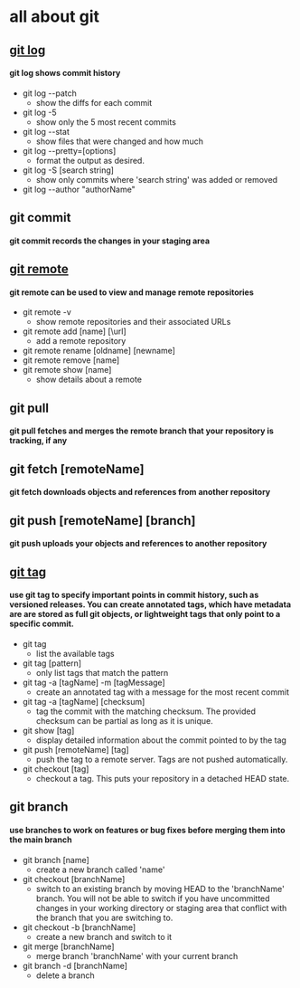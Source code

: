 # all about git

## [git log](https://git-scm.com/book/en/v2/Git-Basics-Viewing-the-Commit-History)
#### git log shows commit history
* git log --patch
  * show the diffs for each commit
* git log -5
  * show only the 5 most recent commits
* git log --stat
  * show files that were changed and how much
* git log --pretty=\[options\]
  * format the output as desired. 
* git log -S \[search string\]
  * show only commits where 'search string' was added or removed
* git log --author "authorName"

## git commit
#### git commit records the changes in your staging area

## [git remote](https://git-scm.com/book/en/v2/Git-Basics-Working-with-Remotes)
#### git remote can be used to view and manage remote repositories
* git remote -v
  * show remote repositories and their associated URLs
* git remote add \[name\] \[\url\]
  * add a remote repository
* git remote rename \[oldname\] \[newname\]
* git remote remove \[name\]
* git remote show \[name\]
  * show details about a remote

## git pull
#### git pull fetches and merges the remote branch that your repository is tracking, if any

## git fetch \[remoteName\]
#### git fetch downloads objects and references from another repository

## git push \[remoteName\] \[branch\]
#### git push uploads your objects and references to another repository

## [git tag](https://git-scm.com/book/en/v2/Git-Basics-Tagging)
#### use git tag to specify important points in commit history, such as versioned releases. You can create annotated tags, which have metadata are are stored as full git objects, or lightweight tags that only point to a specific commit. 
* git tag
  * list the available tags
* git tag \[pattern\]
  * only list tags that match the pattern
* git tag -a \[tagName\] -m \[tagMessage\]
  * create an annotated tag with a message for the most recent commit
* git tag -a \[tagName\] \[checksum\]
  * tag the commit with the matching checksum. The provided checksum can be partial as long as it is unique.
* git show \[tag\]
  * display detailed information about the commit pointed to by the tag
* git push \[remoteName\] \[tag\]
  * push the tag to a remote server. Tags are not pushed automatically.
* git checkout \[tag\]
  * checkout a tag. This puts your repository in a detached HEAD state. 

## git branch
#### use branches to work on features or bug fixes before merging them into the main branch
* git branch \[name\]
  * create a new branch called 'name'
* git checkout \[branchName\]
  * switch to an existing branch by moving HEAD to the 'branchName' branch. You will not be able to switch if you have uncommitted changes in your working directory or staging area that conflict with the branch that you are switching to. 
* git checkout -b \[branchName\]
  * create a new branch and switch to it
* git merge \[branchName\]
  * merge branch 'branchName' with your current branch
* git branch -d \[branchName\]
  * delete a branch